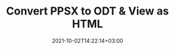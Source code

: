 ---
############################# Static ############################
layout: "autogen"
date: 2021-10-02T14:22:14+03:00
draft: false
path: "total/net/conversion/ppsx-to-odt/"

############################# Head ############################
head_title: "Convert PPSX to ODT in C# VB.NET & View as HTML"
head_description: "Code example to convert PPSX to ODT and 100+ other file formats in .NET (C#, VB.NET, ASP.NET & .NET Core) applications. Display the Converted ODT document as HTML viewer."

############################# Header ############################
title: "Convert PPSX to ODT & View as HTML"
description: "Programmatically convert PPSX to ODT in .NET applications using flexible options to customize the resultant document. Convert the complete document or specific pages based on page numbers or selective page ranges using the .NET document conversion library."

############################# SubMenu ############################
submenu:
    enable: false

############################# Content ############################
content:
    enable: true
    block:
    - title_left: "PPSX to ODT Conversion in C# .NET"
      content_left: |
          PPSX to ODT file conversion using C#. Add watermark and view the converted document as HTML without using any external software.

          -   Create **Converter** object to convert PPSX document
          -   Set the convert options for ODT format
          -   Call **Convert** method of **Converter** class instance for conversion to ODT
          -   Set options for HTML viewer
          -   Create **Viewer** object to view converted ODT as HTML
          
      title_right: "Convert Whole Document or Specific Pages"
      content_right: |
          You require `GroupDocs.Conversion` & `GroupDocs.Viewer` namespaces to convert between a wide range of popular document types such as PDF, Microsoft Word, Excel, PowerPoint, Project, Outlook, HTML, diagrams and image file formats. Explore other [.NET APIs for Office documents](https://products.conholdate.com/total/net/) as offered by Conholdate.Total.
          
          Get the respective assembly files from the [downloads](https://downloads.conholdate.com/total/net) or fetch the whole package from [Nuget](https://www.nuget.org/packages/Conholdate.Total/) to add 'Conholdate.Total` directly in your workspace.
          
      code: |
          ```cs {linenos=false}
          // Convert PPSX to ODT using GroupDocs.Conversion API
          // Create Converter object to convert PPSX document
          using (Converter converter = new Converter("input.ppsx"))
          {
              // set the convert options for ODT format
              var convertOptions = converter.GetPossibleConversions()["odt"].ConvertOptions;

              // convert to ODT format
              converter.Convert("output.odt", convertOptions);
          }

          // Set options for HTML viewer
          HtmlViewOptions viewOptions = HtmlViewOptions.ForEmbeddedResources("output{0}.html");

          // Create Viewer object to view converted ODT as HTML
          using (Viewer viewer = new Viewer("output.odt"))
          {
              viewer.View(viewOptions);
          }
          ```
    - title_left: "Add Watermark to Converted ODT in C#"
      content_left: |
          Accurately convert documents (PPSX to ODT) exactly as the original file and apply text or image watermarks to the converted document pages using C# .NET.

          -   Create **Converter** object to convert PPSX document
          -   Create new instance of **WatermarkOptions** class
          -   Specify watermark properties (color, width, text, image etc)
          -   Instantiate the proper **ConvertOptions** class
          -   Set **Watermark** property of the **ConvertOptions** instance
          -   Call **Convert** method of **Converter** class instance for conversion to ODT
        
      title_right: "Source Document Information Extraction"
      content_right: |
          The documents information extraction feature not only allows getting the basic information about the source document file but it also supports extracting some valuable file-format specific information such as project start and end dates of a Microsoft Project file, any printing restrictions on a PDF document, list of folders enclosed in an Outlook data file etc. 

          Convert popular document file formats on different operating systems such as Windows, Linux or macOS while using platforms such as Windows Azure, Mono and Xamarin.
          
      code: |
          ```cs {linenos=false}
          // Create Converter object to convert PPSX document
          using (Converter converter = new Converter("input.ppsx"))
          {
              // Create new instance of WatermarkOptions class
              WatermarkOptions watermark = new WatermarkOptions
              {
                  Text = "Sample watermark",
                  Color = Color.Red,
                  Width = 100,
                  Height = 100,
                  Background = true
              };

              // Instantiate the proper ConvertOptions class
              PdfConvertOptions options = new PdfConvertOptions
              {
                  Watermark = watermark
              };

              // convert to ODT format
              converter.Convert("output.odt", options);
          }
          ```
############################# About Formats ############################
about_formats:
    enable: false
############################# More Formats ############################
more_formats:
    enable: true
    auto: false
    other_out_formats: PDF DOCX DOT DOTX DOTM TXT RTF HTML MHTML XLS XLSX XLSM XLT XLTX XLTM CSV DIF PPT PPTX PPS PPSX POT POTX POTM ODT OTT OTP ODP ODS EMZ WMZ SVGZ TEX DCM WMF BMP PNG GIF JPEG TIFF
############################# Back to top ###############################
back_to_top:
  enable: true
---